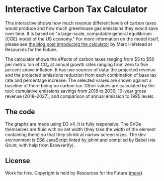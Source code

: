 # Interactive Carbon Tax Calculator

This interactive shows how much revenue different levels of carbon taxes would produce and how much greenhouse gas emissions they would save over time. It is based on "a large-scale, computable general equilibrium (CGE) model of the US economy." For more information on the model itself, please see [the blog post introducing the calculator](http://www.rff.org/blog/2017/introducing-e3-carbon-tax-calculator-estimating-future-co2-emissions-and-revenues) by Marc Hafstead at Resources for the Future.

The calculator shows the effects of carbon taxes ranging from $5 to $50 per metric ton of CO&#8322; at annual growth rates ranging from zero to five percent above inflation. It has two sources of data: the projected revenue and the projected emissions reduction from each combination of base tax rate and percentage increase. The selected values are shown against a baseline of there being no carbon tax. Other values are calculated by the tool: cumulative emissions savings from 2018 to 2030, 10-year gross revenue (2018–2027), and comparison of annual emission to 1995 levels.

## The code

The graphs are made using D3 v4. It is fully responsive. The SVGs themselves are fluid with no set width (they take the width of the element containing them) so that they shrink at narrow screen sizes. The dev environment is ES6 JavaScript linted by jshint and compiled by Babel (via Grunt, with help from Browserify).

## License
Work for hire. Copyright is held by Resources for the Future ([more](http://www.rff.org/about/terms-and-conditions-use#copyright)).
